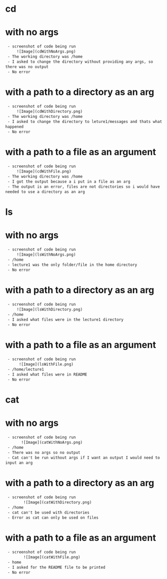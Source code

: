 # cd
  # with no args
     - screenshot of code being run
         ![Image](cdWithNoArgs.png)
     - The working directory was /home
     - I asked to change the directory without providing any args, so there was no output
     - No error
  # with a path to a directory as an arg
     - screenshot of code being run
         ![Image](cdWithDirectory.png)
     - The working directory was /home
     - I asked to change the directory to leture1/messages and thats what happened
     - No error

  # with a path to a file as an argument
     - screenshot of code being run
         ![Image](cdWithFile.png)
     - The working directory was /home
     - I got the output because a i put in a file as an arg
     - The output is an error, files are not directories so i would have needed to use a directory as an arg

# ls
  # with no args
     - screenshot of code being run
         ![Image](lsWithNoArgs.png)
     - /home
     - lecture1 was the only folder/file in the home directory
     - No error

  # with a path to a directory as an arg
     - screenshot of code being run
         ![Image](lsWithDirectory.png)
     - /home
     - I asked what files were in the lecture1 directory
     - No error

  # with a path to a file as an argument
     - screenshot of code being run
          ![Image](lsWithFile.png)
     - /home/lecture1
     - I asked what files were in README
     - No error

# cat
  # with no args
     - screenshot of code being run         
           ![Image](catWithNoArgs.png)
     - /home
     - There was no args so no output
     - Cat can't be run without args if I want an output I would need to input an arg

  # with a path to a directory as an arg
     - screenshot of code being run
            ![Image](catWithDirectory.png)
     - /home
     - cat can't be used with directories
     - Error as cat can only be used on files

  # with a path to a file as an argument
     - screenshot of code being run
            ![Image](catWithFile.png)
     - home
     - I asked for the README file to be printed
     - No error
